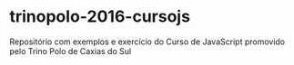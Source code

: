 # trinopolo-2016-cursojs
Repositório com exemplos e exercício do Curso de JavaScript promovido pelo Trino Polo de Caxias do Sul
